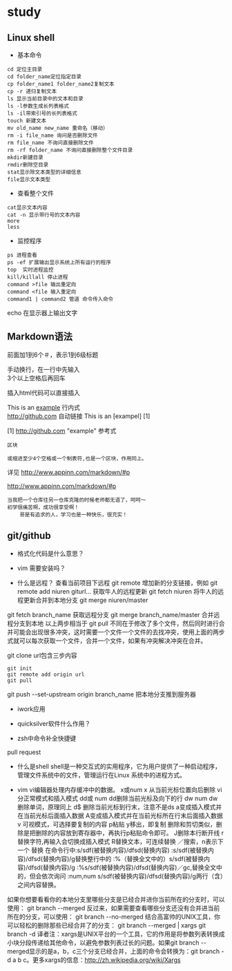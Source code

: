 # study
## Linux shell

- 基本命令

```
cd 定位主目录
cd folder_name定位指定目录
cp folder_name1 folder_name2复制文本
cp -r 递归复制文本
ls 显示当前目录中的文本和目录
ls -l参数生成长列表格式
ls -il带索引号的长列表格式
touch 新建文本
mv old_name new_name 重命名（移动）
rm -i file_name 询问是否删除文件
rm file_name 不询问直接删除文件
rm -rf folder_name 不询问直接删除整个文件目录
mkdir新建目录
rmdir删除空目录
stat显示除文本类型的详细信息
file显示文本类型
```

- 查看整个文件

```
cat显示文本内容
cat -n 显示带行号的文本内容
more 
less
```
- 监控程序

```
ps 进程查看
ps -ef 扩展输出显示系统上所有运行的程序 
top  实时进程监控
kill/killall 停止进程
command >file 输出重定向
command <file 输入重定向
command1 | command2 管道 命令传入命令
```


echo 在显示器上输出文字

## Markdown语法

前面加1到6个＃，表示1到6级标题

手动换行，在一行中先输入   
3个以上空格后再回车

插入html代码可以直接插入

This is an [example](http://github.com "Github") 行内式  
<http://github.com> 自动链接
This is an [exampel] [1]

[1] http://github.com "example" 参考式

```
区块
```

    或缩进至少4个空格或一个制表符,也是一个区块，作用同上。

详见 http://www.appinn.com/markdown/#p

http://www.appinn.com/markdown/#p

    当我把一个仓库往另一仓库克隆的时候老师都无语了，呵呵～
    初学很痛苦啊，成功很享受啊！
        哥是有追求的人，学习也是一种快乐，很充实！


## git/github

- 格式化代码是什么意思？

- vim 需要安装吗？

- 什么是远程？
查看当前项目下远程
git remote
 增加新的分支链接，例如
git remote add niuren giturl…
 获取牛人的远程更新
git fetch niuren
 将牛人的远程更新合并到本地分支
git merge niuren/master


git fetch branch_name 获取远程分支
git merge branch_name/master 合并远程分支到本地
以上两步相当于
git pull
不同在于修改了多个文件，然后同时进行合并可能会出现很多冲突，这时需要一个文件一个文件的去找冲突，使用上面的两步式就可以每次获取一个文件，合并一个文件，如果有冲突解决冲突在合并。

git clone url包含三步内容
```
git init
git remote add origin url
git pull
```

git push --set-upstream origin branch_name
把本地分支推到服务器

- iwork应用

- quicksilver软件什么作用？

- zsh中命令补全快捷键

pull request


- 什么是shell
shell是一种交互式的实用程序，它为用户提供了一种启动程序，管理文件系统中的文件，管理运行在Linux 系统中的进程方式。

- vim
vi编辑器处理内存缓冲中的数据。
x或num x 从当前光标位置向后删除
vi 分正常模式和插入模式
dd或 num dd删除当前光标及向下的行
dw num dw 删除单词，原理同上
d$ 删除当前光标到行末，注意不是ds
a变成插入模式并在当前光标后面插入数据 
A变成插入模式并在当前光标所在行末后面插入数据
v 可视模式，可选择要复制的内容
p粘贴
y移出，即复制
删除和剪切类似，删除是把删除的内容放到寄存器中，再执行p粘贴命令即可。
J删除本行断开线
r替换字符,再输入会切换成插入模式
R替换文本，可连续替换
／搜索，n表示下一个
替换
在命令行中:s/sdf(被替换内容)/dfsd(替换内容)
:s/sdf(被替换内容)/dfsd(替换内容)/g替换整行中的
:%（替换全文中的）s/sdf(被替换内容)/dfsd(替换内容)/g
:%s/sdf(被替换内容)/dfsd(替换内容)／gc,替换全文中的，但会依次询问
:num,num s/sdf(被替换内容)/dfsd(替换内容)/g两行（含）之间内容替换。

如果你想要看看你的本地分支里哪些分支是已经合并进你当前所在的分支时，可以使用：
git branch --merged
反过来，如果需要查看哪些分支还没有合并进当前所在的分支，可以使用：
git branch --no-merged
结合高富帅的UNIX工具，你可以轻松的删除那些已经合并了的分支：
git branch --merged | xargs git branch -d
译者注：xargs是UNIX平台的一个工具，它的作用是将参数列表转换成小块分段传递给其他命令，以避免参数列表过长的问题。如果git branch --merged显示的是a，b，c三个分支已经合并，上面的命令会转换为：git branch -d a b c。更多xargs的信息：http://zh.wikipedia.org/wiki/Xargs